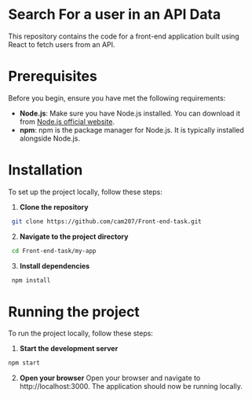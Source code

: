 # Search For a user in an API Data

This repository contains the code for a front-end application built using React to fetch users from an API.

# Prerequisites

Before you begin, ensure you have met the following requirements:

- **Node.js**: Make sure you have Node.js installed. You can download it from [Node.js official website](https://nodejs.org/).
- **npm**: npm is the package manager for Node.js. It is typically installed alongside Node.js.

# Installation

To set up the project locally, follow these steps:

1. **Clone the repository**
```bash
 git clone https://github.com/cam207/Front-end-task.git
```
2.  **Navigate to the project directory**
```bash
 cd Front-end-task/my-app
 ```
3.  **Install dependencies**
```bash
 npm install
```
# Running the project
To run the project locally, follow these steps:


1. **Start the development server**
```bash
npm start
```
2. **Open your browser**
   Open your browser and navigate to http://localhost:3000. The application should now be running locally.
   









